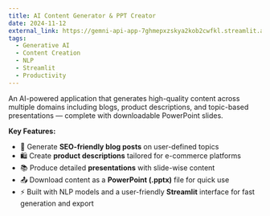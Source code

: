 ```yaml
---
title: AI Content Generator & PPT Creator
date: 2024-11-12
external_link: https://gemni-api-app-7ghmepxzskya2kob2cwfkl.streamlit.app
tags:
  - Generative AI
  - Content Creation
  - NLP
  - Streamlit
  - Productivity
---
```


An AI-powered application that generates high-quality content across multiple domains including blogs, product descriptions, and topic-based presentations — complete with downloadable PowerPoint slides.

<!--more-->

**Key Features:**
- 📝 Generate **SEO-friendly blog posts** on user-defined topics
- 🛍️ Create **product descriptions** tailored for e-commerce platforms
- 📚 Produce detailed **presentations** with slide-wise content
- 📤 Download content as a **PowerPoint (.pptx)** file for quick use
- ⚡ Built with NLP models and a user-friendly **Streamlit** interface for fast generation and export